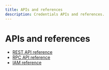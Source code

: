 ```yaml
---
title: APIs and references
description: Credentials APIs and references.
---
```


# APIs and references

- [REST API reference](/image/docs/reference/rest)
- [RPC API reference](/image/docs/reference/rcp)
- [IAM reference](/image/docs/reference/iam)
